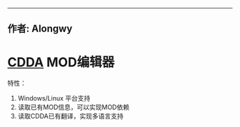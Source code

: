 ----
作者: Alongwy
----

# [CDDA](https://github.com/CleverRaven/Cataclysm-DDA) MOD编辑器

特性：
1. Windows/Linux 平台支持
2. 读取已有MOD信息，可以实现MOD依赖
3. 读取CDDA已有翻译，实现多语言支持
